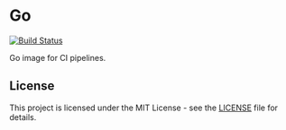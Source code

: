 # Go

[![Build Status](https://drone.owncloud.com/api/badges/owncloud-ci/golang/status.svg)](https://drone.owncloud.com/owncloud-ci/golang)

Go image for CI pipelines.

## License

This project is licensed under the MIT License - see the [LICENSE](LICENSE) file for details.
